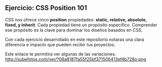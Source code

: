 ## Ejercicio: CSS Position 101

CSS nos ofrece cinco **position** propiedades: **static, relative, absolute, fixed, y inherit**.
Cada propiedad tiene un propósito específico. Comprender ese propósito es la clave para dominar los diseños basados ​​en CSS.

Con cada ejercicio desarrollado en este repositorio notaras una clara diferencia e impacto que pueden recibir tus proyectos.

Este enlace te permitira ver algunas de las variaciones.
http://subefotos.com/ver/?08a8187fa55f25bf371506413ef4b728o.png
